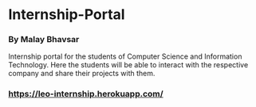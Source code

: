# Internship-Portal

### By Malay Bhavsar

Internship portal for the students of Computer Science and Information Technology. Here the students will be able to interact with the respective company and share their projects with them.

### https://leo-internship.herokuapp.com/

